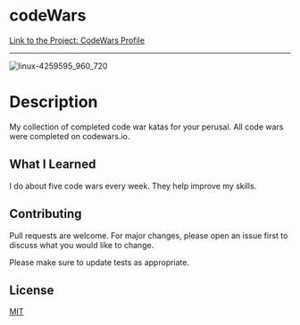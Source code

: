 # codeWars

[Link to the Project: CodeWars Profile](https://www.codewars.com/users/KaiaCodes0)
___
![linux-4259595_960_720](https://user-images.githubusercontent.com/49502261/60325160-9e152800-9954-11e9-9749-823cdcb86813.jpg)

# Description
My collection of completed code war katas for your perusal. All code wars were completed on codewars.io. 

## What I Learned
I do about five code wars every week. They help improve my skills. 

## Contributing
Pull requests are welcome. For major changes, please open an issue first to discuss what you would like to change.

Please make sure to update tests as appropriate.

## License
[MIT](https://choosealicense.com/licenses/mit/)

